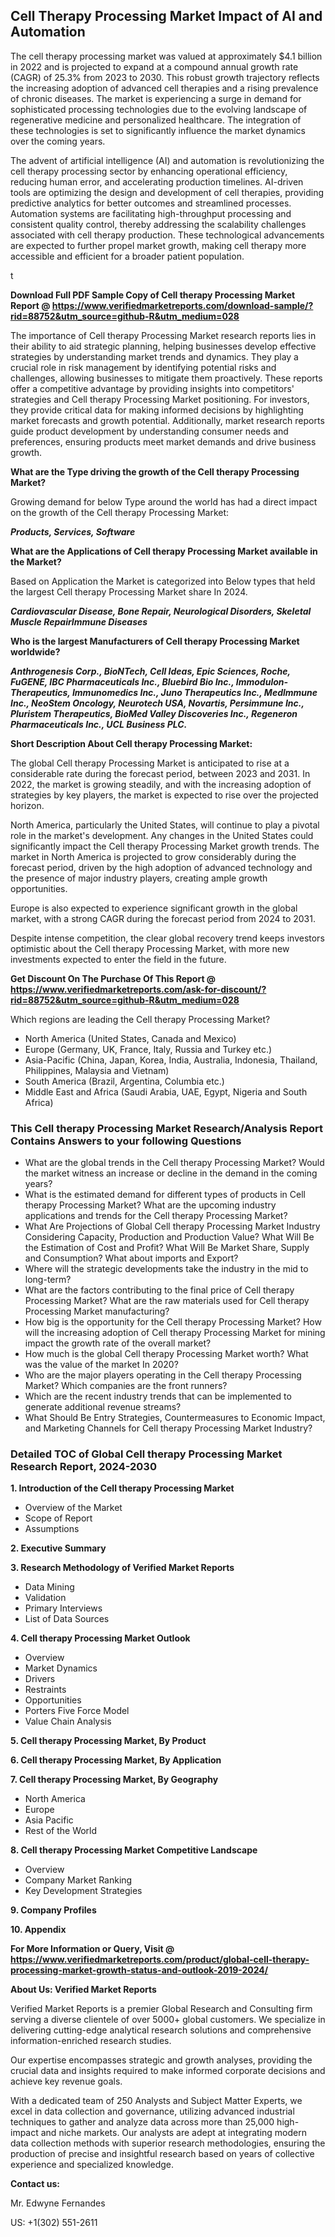 <h2>Cell Therapy Processing Market Impact of AI and Automation</h2><p>The cell therapy processing market was valued at approximately $4.1 billion in 2022 and is projected to expand at a compound annual growth rate (CAGR) of 25.3% from 2023 to 2030. This robust growth trajectory reflects the increasing adoption of advanced cell therapies and a rising prevalence of chronic diseases. The market is experiencing a surge in demand for sophisticated processing technologies due to the evolving landscape of regenerative medicine and personalized healthcare. The integration of these technologies is set to significantly influence the market dynamics over the coming years.</p><p>The advent of artificial intelligence (AI) and automation is revolutionizing the cell therapy processing sector by enhancing operational efficiency, reducing human error, and accelerating production timelines. AI-driven tools are optimizing the design and development of cell therapies, providing predictive analytics for better outcomes and streamlined processes. Automation systems are facilitating high-throughput processing and consistent quality control, thereby addressing the scalability challenges associated with cell therapy production. These technological advancements are expected to further propel market growth, making cell therapy more accessible and efficient for a broader patient population.</p>t</p><p id="" class=""><strong>Download Full PDF Sample Copy of Cell therapy Processing Market Report @ <a href="https://www.verifiedmarketreports.com/download-sample/?rid=88752&utm_source=github-R&utm_medium=028" target="_blank">https://www.verifiedmarketreports.com/download-sample/?rid=88752&utm_source=github-R&utm_medium=028</a></strong></p><p>The importance of&nbsp;Cell therapy Processing Market research reports lies in their ability to aid strategic planning, helping businesses develop effective strategies by understanding market trends and dynamics. They play a crucial role in risk management by identifying potential risks and challenges, allowing businesses to mitigate them proactively. These reports offer a competitive advantage by providing insights into competitors' strategies and Cell therapy Processing Market positioning. For investors, they provide critical data for making informed decisions by highlighting market forecasts and growth potential. Additionally, market research reports guide product development by understanding consumer needs and preferences, ensuring products meet market demands and drive business growth.</p><p><strong>What are the&nbsp;Type driving the growth of the Cell therapy Processing Market?</strong></p><p id="" class="">Growing demand for below Type around the world has had a direct impact on the growth of the Cell therapy Processing Market:</p><em><strong>Products, Services, Software</strong></em></p><strong>What are the&nbsp;Applications&nbsp;of Cell therapy Processing Market available in the Market?</strong></p><p id="" class="">Based on Application the Market is categorized into Below types that held the largest Cell therapy Processing Market share In 2024.</p><em><strong>Cardiovascular Disease, Bone Repair, Neurological Disorders, Skeletal Muscle RepairImmune Diseases</strong></em></p><strong>Who is the largest Manufacturers of Cell therapy Processing Market worldwide?</strong></p><p><em><strong>Anthrogenesis Corp., BioNTech, Cell Ideas, Epic Sciences, Roche, FuGENE, IBC Pharmaceuticals Inc., Bluebird Bio Inc., Immodulon-Therapeutics, Immunomedics Inc., Juno Therapeutics Inc., Medlmmune Inc., NeoStem Oncology, Neurotech USA, Novartis, Persimmune Inc., Pluristem Therapeutics, BioMed Valley Discoveries Inc., Regeneron Pharmaceuticals Inc., UCL Business PLC.</strong></em></p><p id="" class=""><strong>Short Description About Cell therapy Processing Market:</strong></p><p>The global Cell therapy Processing Market is anticipated to rise at a considerable rate during the forecast period, between 2023 and 2031. In 2022, the market is growing steadily, and with the increasing adoption of strategies by key players, the market is expected to rise over the projected horizon.</p><p>North America, particularly the United States, will continue to play a pivotal role in the market's development. Any changes in the United States could significantly impact the Cell therapy Processing Market growth trends. The market in North America is projected to grow considerably during the forecast period, driven by the high adoption of advanced technology and the presence of major industry players, creating ample growth opportunities.</p><p>Europe is also expected to experience significant growth in the global market, with a strong CAGR during the forecast period from 2024 to 2031.</p><p>Despite intense competition, the clear global recovery trend keeps investors optimistic about the Cell therapy Processing Market, with more new investments expected to enter the field in the future.</p><p id="" class=""><strong>Get Discount On The Purchase Of This Report @ <a href="https://www.verifiedmarketreports.com/ask-for-discount/?rid=88752&utm_source=github-R&utm_medium=028" target="_blank">https://www.verifiedmarketreports.com/ask-for-discount/?rid=88752&utm_source=github-R&utm_medium=028</a></strong></p>Which regions are leading the Cell therapy Processing Market?</p><ul><li>North America (United States, Canada and Mexico)</li><li>Europe (Germany, UK, France, Italy, Russia and Turkey etc.)</li><li>Asia-Pacific (China, Japan, Korea, India, Australia, Indonesia, Thailand, Philippines, Malaysia and Vietnam)</li><li>South America (Brazil, Argentina, Columbia etc.)</li><li>Middle East and Africa (Saudi Arabia, UAE, Egypt, Nigeria and South Africa)</li></ul><h3 id="" class="">This Cell therapy Processing Market Research/Analysis Report Contains Answers to your following Questions</h3><ul><li>What are the global trends in the Cell therapy Processing Market? Would the market witness an increase or decline in the demand in the coming years?</li><li>What is the estimated demand for different types of products in Cell therapy Processing Market? What are the upcoming industry applications and trends for the Cell therapy Processing Market?</li><li>What Are Projections of Global Cell therapy Processing Market Industry Considering Capacity, Production and Production Value? What Will Be the Estimation of Cost and Profit? What Will Be Market Share, Supply and Consumption? What about imports and Export?</li><li>Where will the strategic developments take the industry in the mid to long-term?</li><li>What are the factors contributing to the final price of Cell therapy Processing Market? What are the raw materials used for Cell therapy Processing Market manufacturing?</li><li>How big is the opportunity for the Cell therapy Processing Market? How will the increasing adoption of Cell therapy Processing Market for mining impact the growth rate of the overall market?</li><li>How much is the global Cell therapy Processing Market worth? What was the value of the market In 2020?</li><li>Who are the major players operating in the Cell therapy Processing Market? Which companies are the front runners?</li><li>Which are the recent industry trends that can be implemented to generate additional revenue streams?</li><li>What Should Be Entry Strategies, Countermeasures to Economic Impact, and Marketing Channels for Cell therapy Processing Market Industry?</li></ul><h3 id="" class="">Detailed TOC of Global Cell therapy Processing Market Research Report, 2024-2030</h3><p id="" class=""><strong>1. Introduction of the Cell therapy Processing Market</strong></p><ul><li>Overview of the Market</li><li>Scope of Report</li><li>Assumptions</li></ul><p id="" class=""><strong>2. Executive Summary</strong></p><p id="" class=""><strong>3. Research Methodology of Verified Market Reports</strong></p><ul><li>Data Mining</li><li>Validation</li><li>Primary Interviews</li><li>List of Data Sources</li></ul><p id="" class=""><strong>4. Cell therapy Processing Market Outlook</strong></p><ul><li>Overview</li><li>Market Dynamics</li><li>Drivers</li><li>Restraints</li><li>Opportunities</li><li>Porters Five Force Model</li><li>Value Chain Analysis</li></ul><p id="" class=""><strong>5. Cell therapy Processing Market, By Product</strong></p><p id="" class=""><strong>6. Cell therapy Processing Market, By Application</strong></p><p id="" class=""><strong>7. Cell therapy Processing Market, By Geography</strong></p><ul><li>North America</li><li>Europe</li><li>Asia Pacific</li><li>Rest of the World</li></ul><p id="" class=""><strong>8. Cell therapy Processing Market Competitive Landscape</strong></p><ul><li>Overview</li><li>Company Market Ranking</li><li>Key Development Strategies</li></ul><p id="" class=""><strong>9. Company Profiles</strong></p><p id="" class=""><strong>10. Appendix</strong></p><p id="" class=""><strong>For More Information or Query, Visit @ <a href="https://www.verifiedmarketreports.com/product/global-cell-therapy-processing-market-growth-status-and-outlook-2019-2024/" target="_blank">https://www.verifiedmarketreports.com/product/global-cell-therapy-processing-market-growth-status-and-outlook-2019-2024/</a></strong></p><p id="" class=""><strong>About Us: Verified Market Reports</strong></p><p id="" class="">Verified Market Reports is a premier Global Research and Consulting firm serving a diverse clientele of over 5000+ global customers. We specialize in delivering cutting-edge analytical research solutions and comprehensive information-enriched research studies.</p><p id="" class="">Our expertise encompasses strategic and growth analyses, providing the crucial data and insights required to make informed corporate decisions and achieve key revenue goals.</p><p id="" class="">With a dedicated team of 250 Analysts and Subject Matter Experts, we excel in data collection and governance, utilizing advanced industrial techniques to gather and analyze data across more than 25,000 high-impact and niche markets. Our analysts are adept at integrating modern data collection methods with superior research methodologies, ensuring the production of precise and insightful research based on years of collective experience and specialized knowledge.</p><p id="" class=""><strong>Contact us:</strong></p><p id="" class="">Mr. Edwyne Fernandes</p><p id="" class="">US: +1(302) 551-2611</p>